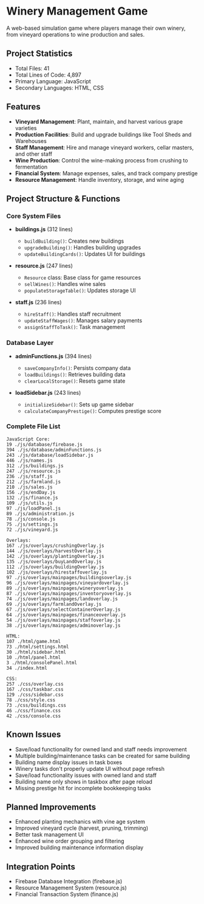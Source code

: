 
# Winery Management Game

A web-based simulation game where players manage their own winery, from vineyard operations to wine production and sales.

## Project Statistics
- Total Files: 41
- Total Lines of Code: 4,897
- Primary Language: JavaScript
- Secondary Languages: HTML, CSS

## Features

- **Vineyard Management**: Plant, maintain, and harvest various grape varieties
- **Production Facilities**: Build and upgrade buildings like Tool Sheds and Warehouses
- **Staff Management**: Hire and manage vineyard workers, cellar masters, and other staff
- **Wine Production**: Control the wine-making process from crushing to fermentation
- **Financial System**: Manage expenses, sales, and track company prestige
- **Resource Management**: Handle inventory, storage, and wine aging

## Project Structure & Functions

### Core System Files
- **buildings.js** (312 lines)
  - `buildBuilding()`: Creates new buildings
  - `upgradeBuilding()`: Handles building upgrades
  - `updateBuildingCards()`: Updates UI for buildings

- **resource.js** (247 lines)
  - `Resource` class: Base class for game resources
  - `sellWines()`: Handles wine sales
  - `populateStorageTable()`: Updates storage UI

- **staff.js** (236 lines)
  - `hireStaff()`: Handles staff recruitment
  - `updateStaffWages()`: Manages salary payments
  - `assignStaffToTask()`: Task management

### Database Layer
- **adminFunctions.js** (394 lines)
  - `saveCompanyInfo()`: Persists company data
  - `loadBuildings()`: Retrieves building data
  - `clearLocalStorage()`: Resets game state

- **loadSidebar.js** (243 lines)
  - `initializeSidebar()`: Sets up game sidebar
  - `calculateCompanyPrestige()`: Computes prestige score

### Complete File List
```
JavaScript Core:
19 ./js/database/firebase.js
394 ./js/database/adminFunctions.js
243 ./js/database/loadSidebar.js
446 ./js/names.js
312 ./js/buildings.js
247 ./js/resource.js
236 ./js/staff.js
212 ./js/farmland.js
210 ./js/sales.js
156 ./js/endDay.js
132 ./js/finance.js
109 ./js/utils.js
97 ./js/loadPanel.js
89 ./js/administration.js
78 ./js/console.js
75 ./js/settings.js
72 ./js/vineyard.js

Overlays:
167 ./js/overlays/crushingOverlay.js
144 ./js/overlays/harvestOverlay.js
142 ./js/overlays/plantingOverlay.js
135 ./js/overlays/buyLandOverlay.js
112 ./js/overlays/buildingOverlay.js
102 ./js/overlays/hirestaffoverlay.js
97 ./js/overlays/mainpages/buildingsoverlay.js
96 ./js/overlays/mainpages/vineyardoverlay.js
89 ./js/overlays/mainpages/wineryoverlay.js
87 ./js/overlays/mainpages/inventoryoverlay.js
74 ./js/overlays/mainpages/landoverlay.js
69 ./js/overlays/farmlandOverlay.js
67 ./js/overlays/selectContainerOverlay.js
64 ./js/overlays/mainpages/financeoverlay.js
54 ./js/overlays/mainpages/staffoverlay.js
38 ./js/overlays/mainpages/adminoverlay.js

HTML:
107 ./html/game.html
73 ./html/settings.html
30 ./html/sidebar.html
10 ./html/panel.html
3 ./html/consolePanel.html
34 ./index.html

CSS:
257 ./css/overlay.css
167 ./css/taskbar.css
129 ./css/sidebar.css
78 ./css/style.css
73 ./css/buildings.css
46 ./css/finance.css
42 ./css/console.css
```

## Known Issues
- Save/load functionality for owned land and staff needs improvement
- Multiple building/maintenance tasks can be created for same building
- Building name display issues in task boxes
- Winery tasks don't properly update UI without page refresh
- Save/load functionality issues with owned land and staff
- Building name only shows in taskbox after page reload
- Missing prestige hit for incomplete bookkeeping tasks

## Planned Improvements
- Enhanced planting mechanics with vine age system
- Improved vineyard cycle (harvest, pruning, trimming)
- Better task management UI
- Enhanced wine order grouping and filtering
- Improved building maintenance information display

## Integration Points
- Firebase Database Integration (firebase.js)
- Resource Management System (resource.js)
- Financial Transaction System (finance.js)

